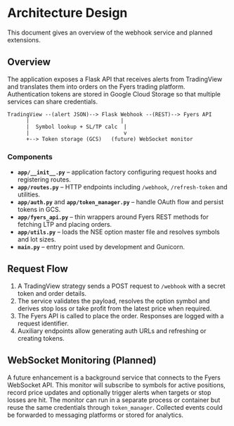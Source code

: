 # Architecture Design

This document gives an overview of the webhook service and planned extensions.

## Overview

The application exposes a Flask API that receives alerts from TradingView and translates them into orders on the Fyers trading platform. Authentication tokens are stored in Google Cloud Storage so that multiple services can share credentials.

```
TradingView --(alert JSON)--> Flask Webhook --(REST)--> Fyers API
      |                             |
      |  Symbol lookup + SL/TP calc  |
      |                              v
      +--> Token storage (GCS)   (future) WebSocket monitor
```

### Components

- **`app/__init__.py`** – application factory configuring request hooks and registering routes.
- **`app/routes.py`** – HTTP endpoints including `/webhook`, `/refresh-token` and utilities.
- **`app/auth.py`** and **`app/token_manager.py`** – handle OAuth flow and persist tokens in GCS.
- **`app/fyers_api.py`** – thin wrappers around Fyers REST methods for fetching LTP and placing orders.
- **`app/utils.py`** – loads the NSE option master file and resolves symbols and lot sizes.
- **`main.py`** – entry point used by development and Gunicorn.

## Request Flow

1. A TradingView strategy sends a POST request to `/webhook` with a secret token and order details.
2. The service validates the payload, resolves the option symbol and derives stop loss or take profit from the latest price when required.
3. The Fyers API is called to place the order. Responses are logged with a request identifier.
4. Auxiliary endpoints allow generating auth URLs and refreshing or creating tokens.

## WebSocket Monitoring (Planned)

A future enhancement is a background service that connects to the Fyers WebSocket API. This monitor will subscribe to symbols for active positions, record price updates and optionally trigger alerts when targets or stop losses are hit. The monitor can run in a separate process or container but reuse the same credentials through `token_manager`. Collected events could be forwarded to messaging platforms or stored for analytics.
